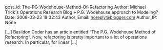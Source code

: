 post_id: The-PG-Wodehouse-Method-Of-Refactoring
Author: Michael Trick's Operations Research Blog » P.G. Wodehouse approach to Modeling?
Date: 2008-03-23 18:32:43
Author_Email: noreply@blogger.com
Author_IP: None

[...] Basildon Coder has an article entitled “The P.G. Wodehouse Method of Refactoring”. Now, refactoring is pretty important to a lot of operations research. In particular, for linear [...]
